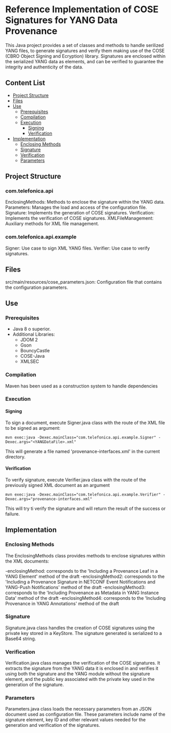 # Reference Implementation of COSE Signatures for YANG Data Provenance
 
This Java project provides a set of classes and methods to handle serilized YANG files, to generate signatures and verify them making use of the COSE (CBRO Object Signing and Ecryption) library. Signatures are enclosed within the serialized YANG data as elements, and can be verified to guarantee the integrity and authenticity of the data.

## Content List

- [Project Structure](#project-structure)
- [Files](#files)
- [Use](#use)
  - [Prerequisites](#prerequisites)
  - [Compilation](#compilation)
  - [Execution](#execution)
    - [Signing](#signing)
    - [Verification](#verifictaion)
- [Implementation](#implementation)
  - [Enclosing Methods](#enclosing-methods)
  - [Signature](#signature)
  - [Verification](#verification)
  - [Parameters](#parameters)

## Project Structure

### com.telefonica.api
EnclosingMethods: Methods to enclose the signature within the YANG data.
Parameters: Manages the load and access of the configuration file.
Signature: Implements the generation of COSE signatures.
Verification: Implements the verification of COSE signatures.
XMLFileManagement: Auxiliary methods for XML file management.

### com.telefonica.api.example
Signer: Use case to sign XML YANG files.
Verifier: Use case to verify signatures.

## Files

src/main/resources/cose_parameters.json: Configuration file that contains the configuration parameters.

## Use

### Prerequisites
- Java 8 o superior.
- Additional Libraries:
  - JDOM 2
  - Gson
  - BouncyCastle
  - COSE-Java
  - XMLSEC

### Compilation
Maven has been used as a construction system to handle dependencies

### Execution

#### Signing 
To sign a document, execute Signer.java class with the route of the XML file to be signed as argument:

``mvn exec:java -Dexec.mainClass="com.telefonica.api.example.Signer" -Dexec.args="<YANGDataFile>.xml"``

This will generate a file named 'provenance-interfaces.xml'	in the current directory.

#### Verification
To verify signature, execute Verifier.java class with the route of the previously signed XML document as an argument

``mvn exec:java -Dexec.mainClass="com.telefonica.api.example.Verifier" -Dexec.args="provenance-interfaces.xml"``

This will try ti verify the signature and will return the result of the success or failure.

## Implementation

### Enclosing Methods
The EnclosingMethods class provides methods to enclose signatures within the XML documents:

 -enclosingMethod: corresponds to the 'Including a Provenance Leaf in a YANG Element' method of the draft
 -enclosingMethod2: corresponds to the 'Including a Provenance Signature in NETCONF Event Notifications and YANG-Push Notifications' method of the draft
 -enclosingMethod3: corresponds to the 'Including Provenance as Metadata in YANG Instance Data' method of the draft
 -enclosingMethod4: corresponds to the 'Including Provenance in YANG Annotations' method of the draft
 
### Signature 
Signature.java class handles the creation of COSE signatures using the private key stored in a KeyStore. The signature generated is serialized to a Base64 string.

### Verification
Verification.java class manages the verification of the COSE signatures. It extracts the signature from the YANG data it is enclosed in and verifies it using both the signature and the YANG module without the signature element, and the public key associated with the private key used in the generation of the signature.

### Parameters

Parameters.java class loads the necessary parameters from an JSON document used as configuration file. These parameters include name of the signature element, key ID and other relevant values needed for the generation and verification of the signatures.
